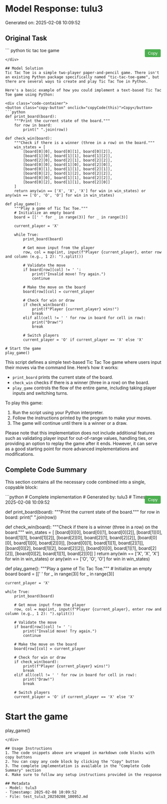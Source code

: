 # Model Response: tulu3
Generated on: 2025-02-08 10:09:52


<style>
.copy-button {
    position: absolute;
    top: 5px;
    right: 5px;
    padding: 5px 10px;
    background-color: #4CAF50;
    color: white;
    border: none;
    border-radius: 3px;
    cursor: pointer;
    z-index: 1;
}
.code-container {
    position: relative;
    margin: 10px 0;
}
.copy-button:hover {
    background-color: #45a049;
}
.copy-button:active {
    background-color: #3d8b40;
}
</style>

<script>
function copyCode(buttonElement) {
    const codeBlock = buttonElement.parentElement.querySelector('code');
    const range = document.createRange();
    range.selectNode(codeBlock);
    window.getSelection().removeAllRanges();
    window.getSelection().addRange(range);
    try {
        document.execCommand('copy');
        buttonElement.textContent = 'Copied!';
        setTimeout(() => {
            buttonElement.textContent = 'Copy';
        }, 2000);
    } catch(e) {
        console.error('Failed to copy text:', e);
        buttonElement.textContent = 'Failed to copy';
    }
    window.getSelection().removeAllRanges();
}
</script>


## Original Task
<div class="code-container">
<button class="copy-button" onclick="copyCode(this)">Copy</button>
```
python tic tac toe game

```
</div>

## Model Solution
Tic Tac Toe is a simple two-player paper-and-pencil game. There isn't an existing Python package specifically named "tic-tac-toe-game", but there are several ways to create and play Tic Tac Toe in Python.

Here's a basic example of how you could implement a text-based Tic Tac Toe game using Python:

<div class="code-container">
<button class="copy-button" onclick="copyCode(this)">Copy</button>
```python
def print_board(board):
    """Print the current state of the board."""
    for row in board:
        print(" ".join(row))

def check_win(board):
    """Check if there is a winner (three in a row) on the board."""
    win_states = [
        [board[0][0], board[0][1], board[0][2]],
        [board[1][0], board[1][1], board[1][2]],
        [board[2][0], board[2][1], board[2][2]],
        [board[0][0], board[1][0], board[2][0]],
        [board[0][1], board[1][1], board[2][1]],
        [board[0][2], board[1][2], board[2][2]],
        [board[0][0], board[1][1], board[2][2]],
        [board[0][2], board[1][1], board[2][0]]
    ]
    return any(win == ['X', 'X', 'X'] for win in win_states) or any(win == ['O', 'O', 'O'] for win in win_states)

def play_game():
    """Play a game of Tic Tac Toe."""
    # Initialize an empty board
    board = [[' ' for _ in range(3)] for _ in range(3)]

    current_player = 'X'

    while True:
        print_board(board)
        
        # Get move input from the player
        row, col = map(int, input(f"Player {current_player}, enter row and column (e.g., 1 2): ").split())

        # Validate the move
        if board[row][col] != ' ':
            print("Invalid move! Try again.")
            continue
        
        # Make the move on the board
        board[row][col] = current_player

        # Check for win or draw
        if check_win(board):
            print(f"Player {current_player} wins!")
            break
        elif all(cell != ' ' for row in board for cell in row):
            print("Draw!")
            break
        
        # Switch players
        current_player = 'O' if current_player == 'X' else 'X'

# Start the game
play_game()
```
</div>

This script defines a simple text-based Tic Tac Toe game where users input their moves via the command line. Here’s how it works:

- `print_board` prints the current state of the board.
- `check_win` checks if there is a winner (three in a row) on the board.
- `play_game` controls the flow of the entire game, including taking player inputs and switching turns.

To play this game:

1. Run the script using your Python interpreter.
2. Follow the instructions printed by the program to make your moves.
3. The game will continue until there is a winner or a draw.

Please note that this implementation does not include additional features such as validating player input for out-of-range values, handling ties, or providing an option to replay the game after it ends. However, it can serve as a good starting point for more advanced implementations and modifications.

## Complete Code Summary
This section contains all the necessary code combined into a single, copyable block:

<div class="code-container">
<button class="copy-button" onclick="copyCode(this)">Copy</button>
```python
# Complete implementation
# Generated by: tulu3
# Timestamp: 2025-02-08 10:09:52

def print_board(board):
    """Print the current state of the board."""
    for row in board:
        print(" ".join(row))

def check_win(board):
    """Check if there is a winner (three in a row) on the board."""
    win_states = [
        [board[0][0], board[0][1], board[0][2]],
        [board[1][0], board[1][1], board[1][2]],
        [board[2][0], board[2][1], board[2][2]],
        [board[0][0], board[1][0], board[2][0]],
        [board[0][1], board[1][1], board[2][1]],
        [board[0][2], board[1][2], board[2][2]],
        [board[0][0], board[1][1], board[2][2]],
        [board[0][2], board[1][1], board[2][0]]
    ]
    return any(win == ['X', 'X', 'X'] for win in win_states) or any(win == ['O', 'O', 'O'] for win in win_states)

def play_game():
    """Play a game of Tic Tac Toe."""
    # Initialize an empty board
    board = [[' ' for _ in range(3)] for _ in range(3)]

    current_player = 'X'

    while True:
        print_board(board)
        
        # Get move input from the player
        row, col = map(int, input(f"Player {current_player}, enter row and column (e.g., 1 2): ").split())

        # Validate the move
        if board[row][col] != ' ':
            print("Invalid move! Try again.")
            continue
        
        # Make the move on the board
        board[row][col] = current_player

        # Check for win or draw
        if check_win(board):
            print(f"Player {current_player} wins!")
            break
        elif all(cell != ' ' for row in board for cell in row):
            print("Draw!")
            break
        
        # Switch players
        current_player = 'O' if current_player == 'X' else 'X'

# Start the game
play_game()

```
</div>

## Usage Instructions
1. The code snippets above are wrapped in markdown code blocks with copy buttons
2. You can copy any code block by clicking the "Copy" button
3. The complete implementation is available in the "Complete Code Summary" section
4. Make sure to follow any setup instructions provided in the response

## Metadata
- Model: tulu3
- Timestamp: 2025-02-08 10:09:52
- File: test_tulu3_20250208_100952.md
